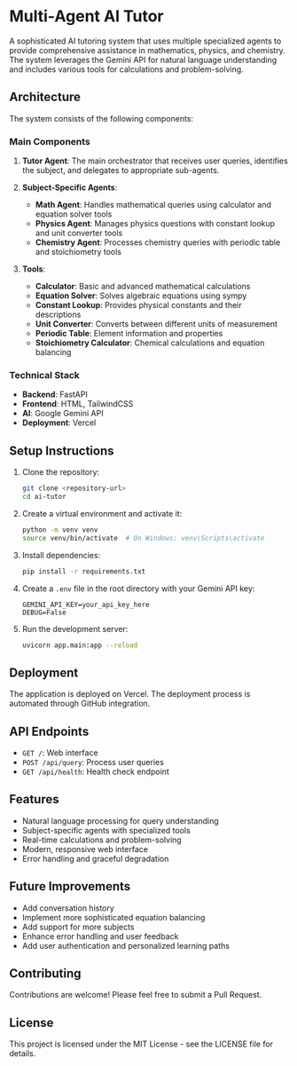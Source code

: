 # Multi-Agent AI Tutor

A sophisticated AI tutoring system that uses multiple specialized agents to provide comprehensive assistance in mathematics, physics, and chemistry. The system leverages the Gemini API for natural language understanding and includes various tools for calculations and problem-solving.

## Architecture

The system consists of the following components:

### Main Components

1. **Tutor Agent**: The main orchestrator that receives user queries, identifies the subject, and delegates to appropriate sub-agents.

2. **Subject-Specific Agents**:
   - **Math Agent**: Handles mathematical queries using calculator and equation solver tools
   - **Physics Agent**: Manages physics questions with constant lookup and unit converter tools
   - **Chemistry Agent**: Processes chemistry queries with periodic table and stoichiometry tools

3. **Tools**:
   - **Calculator**: Basic and advanced mathematical calculations
   - **Equation Solver**: Solves algebraic equations using sympy
   - **Constant Lookup**: Provides physical constants and their descriptions
   - **Unit Converter**: Converts between different units of measurement
   - **Periodic Table**: Element information and properties
   - **Stoichiometry Calculator**: Chemical calculations and equation balancing

### Technical Stack

- **Backend**: FastAPI
- **Frontend**: HTML, TailwindCSS
- **AI**: Google Gemini API
- **Deployment**: Vercel

## Setup Instructions

1. Clone the repository:
   ```bash
   git clone <repository-url>
   cd ai-tutor
   ```

2. Create a virtual environment and activate it:
   ```bash
   python -m venv venv
   source venv/bin/activate  # On Windows: venv\Scripts\activate
   ```

3. Install dependencies:
   ```bash
   pip install -r requirements.txt
   ```

4. Create a `.env` file in the root directory with your Gemini API key:
   ```
   GEMINI_API_KEY=your_api_key_here
   DEBUG=False
   ```

5. Run the development server:
   ```bash
   uvicorn app.main:app --reload
   ```

## Deployment

The application is deployed on Vercel. The deployment process is automated through GitHub integration.

## API Endpoints

- `GET /`: Web interface
- `POST /api/query`: Process user queries
- `GET /api/health`: Health check endpoint

## Features

- Natural language processing for query understanding
- Subject-specific agents with specialized tools
- Real-time calculations and problem-solving
- Modern, responsive web interface
- Error handling and graceful degradation

## Future Improvements

- Add conversation history
- Implement more sophisticated equation balancing
- Add support for more subjects
- Enhance error handling and user feedback
- Add user authentication and personalized learning paths

## Contributing

Contributions are welcome! Please feel free to submit a Pull Request.

## License

This project is licensed under the MIT License - see the LICENSE file for details.


